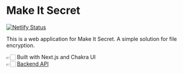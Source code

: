 # Make It Secret

[![Netlify Status](https://api.netlify.com/api/v1/badges/c1200b2c-4e00-40c9-9c2c-09b858526857/deploy-status)](https://app.netlify.com/sites/make-it-secret/deploys)

This is a web application for Make It Secret. A simple solution for file encryption.

👉🏻 Built with Next.js and Chakra UI  
👉🏻 [Backend API](https://github.com/satshree/make-it-secret-api)
